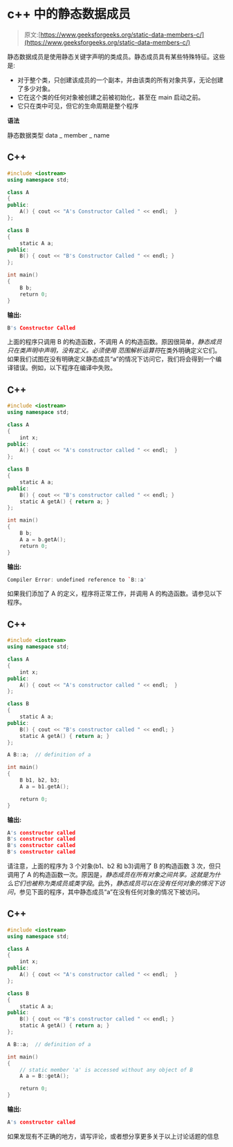 # c++ 中的静态数据成员

> 原文:[https://www.geeksforgeeks.org/static-data-members-c/](https://www.geeksforgeeks.org/static-data-members-c/)

静态数据成员是使用静态关键字声明的类成员。静态成员具有某些特殊特征。这些是:

*   对于整个类，只创建该成员的一个副本，并由该类的所有对象共享，无论创建了多少对象。
*   它在这个类的任何对象被创建之前被初始化，甚至在 main 启动之前。
*   它只在类中可见，但它的生命周期是整个程序

**语法**

静态数据类型 data _ member _ name

## C++

```cpp
#include <iostream>
using namespace std;

class A
{
public:
    A() { cout << "A's Constructor Called " << endl;  }
};

class B
{
    static A a;
public:
    B() { cout << "B's Constructor Called " << endl; }
};

int main()
{
    B b;
    return 0;
}
```

**输出:**

```cpp
B's Constructor Called
```

上面的程序只调用 B 的构造函数，不调用 A 的构造函数。原因很简单，*静态成员只在类声明中声明，没有定义。必须使用* *范围解析运算符*在类外明确定义它们。
如果我们试图在没有明确定义静态成员“a”的情况下访问它，我们将会得到一个编译错误。例如，以下程序在编译中失败。

## C++

```cpp
#include <iostream>
using namespace std;

class A
{
    int x;
public:
    A() { cout << "A's constructor called " << endl;  }
};

class B
{
    static A a;
public:
    B() { cout << "B's constructor called " << endl; }
    static A getA() { return a; }
};

int main()
{
    B b;
    A a = b.getA();
    return 0;
}
```

**输出:**

```cpp
Compiler Error: undefined reference to `B::a' 
```

如果我们添加了 A 的定义，程序将正常工作，并调用 A 的构造函数。请参见以下程序。

## C++

```cpp
#include <iostream>
using namespace std;

class A
{
    int x;
public:
    A() { cout << "A's constructor called " << endl;  }
};

class B
{
    static A a;
public:
    B() { cout << "B's constructor called " << endl; }
    static A getA() { return a; }
};

A B::a;  // definition of a

int main()
{
    B b1, b2, b3;
    A a = b1.getA();

    return 0;
}
```

**输出:**

```cpp
A's constructor called
B's constructor called
B's constructor called
B's constructor called
```

请注意，上面的程序为 3 个对象(b1、b2 和 b3)调用了 B 的构造函数 3 次，但只调用了 A 的构造函数一次。原因是，*静态成员在所有对象之间共享。这就是为什么它们也被称为类成员或类字段*。此外，*静态成员可以在没有任何对象的情况下访问*，参见下面的程序，其中静态成员“a”在没有任何对象的情况下被访问。

## C++

```cpp
#include <iostream>
using namespace std;

class A
{
    int x;
public:
    A() { cout << "A's constructor called " << endl;  }
};

class B
{
    static A a;
public:
    B() { cout << "B's constructor called " << endl; }
    static A getA() { return a; }
};

A B::a;  // definition of a

int main()
{
    // static member 'a' is accessed without any object of B
    A a = B::getA();

    return 0;
}
```

**输出:**

```cpp
A's constructor called
```

如果发现有不正确的地方，请写评论，或者想分享更多关于以上讨论话题的信息